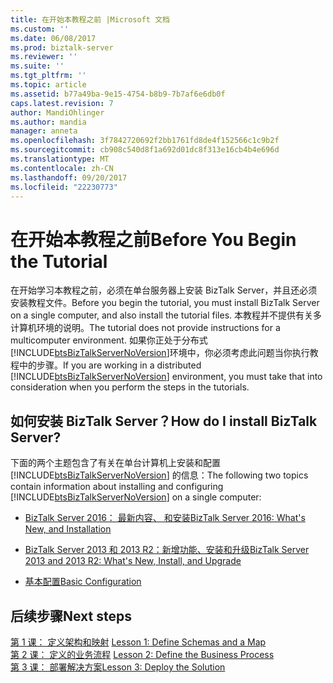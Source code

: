 ```yaml
---
title: 在开始本教程之前 |Microsoft 文档
ms.custom: ''
ms.date: 06/08/2017
ms.prod: biztalk-server
ms.reviewer: ''
ms.suite: ''
ms.tgt_pltfrm: ''
ms.topic: article
ms.assetid: b77a49ba-9e15-4754-b8b9-7b7af6e6db0f
caps.latest.revision: 7
author: MandiOhlinger
ms.author: mandia
manager: anneta
ms.openlocfilehash: 3f7842720692f2bb1761fd8de4f152566c1c9b2f
ms.sourcegitcommit: cb908c540d8f1a692d01dc8f313e16cb4b4e696d
ms.translationtype: MT
ms.contentlocale: zh-CN
ms.lasthandoff: 09/20/2017
ms.locfileid: "22230773"
---
```

# <a name="before-you-begin-the-tutorial"></a><span data-ttu-id="5b10c-102">在开始本教程之前</span><span class="sxs-lookup"><span data-stu-id="5b10c-102">Before You Begin the Tutorial</span></span>
<span data-ttu-id="5b10c-103">在开始学习本教程之前，必须在单台服务器上安装 BizTalk Server，并且还必须安装教程文件。</span><span class="sxs-lookup"><span data-stu-id="5b10c-103">Before you begin the tutorial, you must install BizTalk Server on a single computer, and also install the tutorial files.</span></span> <span data-ttu-id="5b10c-104">本教程并不提供有关多计算机环境的说明。</span><span class="sxs-lookup"><span data-stu-id="5b10c-104">The tutorial does not provide instructions for a multicomputer environment.</span></span> <span data-ttu-id="5b10c-105">如果你正处于分布式[!INCLUDE[btsBizTalkServerNoVersion](../includes/btsbiztalkservernoversion-md.md)]环境中，你必须考虑此问题当你执行教程中的步骤。</span><span class="sxs-lookup"><span data-stu-id="5b10c-105">If you are working in a distributed [!INCLUDE[btsBizTalkServerNoVersion](../includes/btsbiztalkservernoversion-md.md)] environment, you must take that into consideration when you perform the steps in the tutorials.</span></span>  
  
## <a name="how-do-i-install-biztalk-server"></a><span data-ttu-id="5b10c-106">如何安装 BizTalk Server？</span><span class="sxs-lookup"><span data-stu-id="5b10c-106">How do I install BizTalk Server?</span></span>  
 <span data-ttu-id="5b10c-107">下面的两个主题包含了有关在单台计算机上安装和配置 [!INCLUDE[btsBizTalkServerNoVersion](../includes/btsbiztalkservernoversion-md.md)] 的信息：</span><span class="sxs-lookup"><span data-stu-id="5b10c-107">The following two topics contain information about installing and configuring [!INCLUDE[btsBizTalkServerNoVersion](../includes/btsbiztalkservernoversion-md.md)] on a single computer:</span></span>  
  
-   [<span data-ttu-id="5b10c-108">BizTalk Server 2016： 最新内容、 和安装</span><span class="sxs-lookup"><span data-stu-id="5b10c-108">BizTalk Server 2016: What's New, and Installation</span></span>](../install-and-config-guides/biztalk-server-2016-what-s-new-and-installation.md)

- [<span data-ttu-id="5b10c-109">BizTalk Server 2013 和 2013 R2：新增功能、安装和升级</span><span class="sxs-lookup"><span data-stu-id="5b10c-109">BizTalk Server 2013 and 2013 R2: What's New, Install, and Upgrade</span></span>](../install-and-config-guides/biztalk-server-2013-and-2013-r2-what-s-new-install-and-upgrade.md)
  
-   [<span data-ttu-id="5b10c-110">基本配置</span><span class="sxs-lookup"><span data-stu-id="5b10c-110">Basic Configuration</span></span>](http://msdn.microsoft.com/library/abdf3eb5-9779-47ff-bc97-2209eb4b12f5)  
  

## <a name="next-steps"></a><span data-ttu-id="5b10c-111">后续步骤</span><span class="sxs-lookup"><span data-stu-id="5b10c-111">Next steps</span></span> 
 <span data-ttu-id="5b10c-112">[第 1 课： 定义架构和映射](../core/lesson-1-define-schemas-and-a-map.md) </span><span class="sxs-lookup"><span data-stu-id="5b10c-112">[Lesson 1: Define Schemas and a Map](../core/lesson-1-define-schemas-and-a-map.md) </span></span>  
 <span data-ttu-id="5b10c-113">[第 2 课： 定义的业务流程](../core/lesson-2-define-the-business-process.md) </span><span class="sxs-lookup"><span data-stu-id="5b10c-113">[Lesson 2: Define the Business Process](../core/lesson-2-define-the-business-process.md) </span></span>  
 [<span data-ttu-id="5b10c-114">第 3 课： 部署解决方案</span><span class="sxs-lookup"><span data-stu-id="5b10c-114">Lesson 3: Deploy the Solution</span></span>](../core/lesson-3-deploy-the-solution.md)